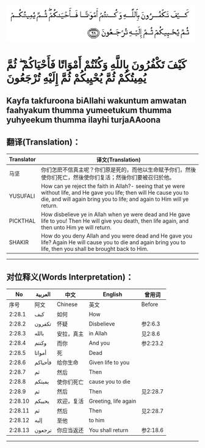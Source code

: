![002:028](images/002_028.gif)

#  كَيْفَ تَكْفُرُونَ بِاللَّهِ وَكُنْتُمْ أَمْوَاتًا فَأَحْيَاكُمْ ۖ ثُمَّ يُمِيتُكُمْ ثُمَّ يُحْيِيكُمْ ثُمَّ إِلَيْهِ تُرْجَعُونَ 

## Kayfa takfuroona biAllahi wakuntum amwatan faahyakum thumma yumeetukum thumma yuhyeekum thumma ilayhi turjaAAoona

## 翻译(Translation)：

| Translator | 译文(Translation)                                            |
| ---------- | ------------------------------------------------------------ |
| 马坚       | 你们怎麽不信真主呢？你们原是死的，而他以生命赋予你们，然後使你们死亡，然後使你们复活；然後你们要被召归於他。 |
| YUSUFALI   | How can ye reject the faith in Allah?- seeing that ye were without life, and He gave you life; then will He cause you to die, and will again bring you to life; and again to Him will ye return. |
| PICKTHAL   | How disbelieve ye in Allah when ye were dead and He gave life to you! Then He will give you death, then life again, and then unto Him ye will return. |
| SHAKIR     | How do you deny Allah and you were dead and He gave you life? Again He will cause you to die and again bring you to life, then you shall be brought back to Him. |

---

## 对位释义(Words Interpretation)：

| No      | العربية | 中文       | English              | 曾用词   |
| ------- | ------- | ---------- | -------------------- | -------- |
| 序号    | 阿文    | Chinese    | 英文                 | Before   |
| 2:28.1  | كيف     | 如何       | How                  |          |
| 2:28.2  | تكفرون  | 怀疑       | Disbelieve           | 参2:6.3  |
| 2:28.3  | بالله   | 安拉，真主 | in Allah             | 见2:8.6  |
| 2:28.4  | وكنتم   | 而你       | And you              | 参2:23.2 |
| 2:28.5  | أمواتا  | 死         | Dead                 |          |
| 2:28.6  | فأحياكم | 给你生命   | Given life to you    |          |
| 2:28.7  | ثم      | 然后       | Then                 |          |
| 2:28.8  | يميتكم  | 使你们死亡 | cause you to die     |          |
| 2:28.9  | ثم      | 然后       | Then                 | 见2:28.7 |
| 2:28.10 | يحييكم  | 欢迎，复活 | Greeting, life again |          |
| 2:28.11 | ثم      | 然后       | Then                 | 见2:28.7 |
| 2:28.12 | إليه    | 至他       | to him               |          |
| 2:28.13 | ترجعون  | 你应当返还 | You shall return     | 参2:18.6 |

---
